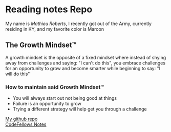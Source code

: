 # Reading notes Repo
My name is _Mathieu Roberts_, I recently got out of the Army, currently residing in KY, and my favorite color is Maroon

## The Growth Mindset™
A growth mindset is the opposite of a fixed mindset where instead of shying away from challenges and saying: "I can't do this", you embrace challenges for an opportunity to grow and become smarter while beginning to say: "I will do this" 

### How to maintain said Growth Mindset™

* You will always start out not being good at things
* Failure is an opportunity to grow
* Trying a different strategy will help get you through a challenge

[My github repo](https://vadengrey.github.io/reading-notes/)
<br>
[CodeFellows Notes](https://vadengrey.github.io/reading-notes/Notesource)
